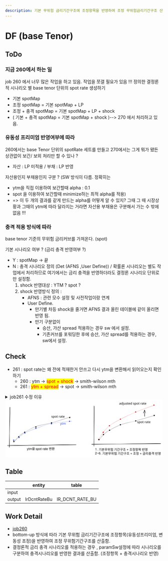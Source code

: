 ```yaml
---
description: 기본 무위험 금리기간구조에 조정항목을 반영하여 조정 무위험금리기간구조 산출함. 금리위험 산출용 금리충격시나리오 반영하는 것도 여기서 처리함.
---
```


# DF (base Tenor)

## ToDo

### 지금 260에서 하는 일&#x20;

job 260 에서 너무 많은 작업을 하고 있음. 작업을 쪼갤 필요가 있음 !!!  정의한 결정론적 시나리오 별 base tenor 단위의 spot rate 생성하기&#x20;

* 기본 spotMap
* 조정 spotMap = 기본 spotMap + LP
* 조정 + 충격 spotMap = 기본 spotMap + LP + shock
* ( 기본 + 충격 spotMap = 기본 spotMap + shock )--> 270 에서 처리하고 있음.   &#x20;



### 유동성 프리미엄 반영여부에 따라&#x20;

260에서는 base Tenor 단위의 spotRate 세트를 만들고 270에서는 그게 뭐가 됐든 상관없이 보간/ 보외 처리만 할 수 있나 ?&#x20;

* 자산 : LP 미적용 / 부채 : LP 반영&#x20;

자산용인지 부채용인지 구분 ? (SW 방식이 다름. 정확히는&#x20;

* ytm을 직접 이용하여 보간할때 alpha : 0.1&#x20;
* spot 을 이용하여 보간할때 minimize하는 최적 alpha를 적용)&#x20;
* \=> 이 두 개의 결과를 같게 만드는 alpha를 어떻게 알 수 있지? 그때 그 때 시장상황과 그때의 ytm에 따라 달라지는 거라면 자산용 부채용은 구분해서 가는 수 밖에 없음 !!!&#x20;



### 충격 적용 방식에 따라&#x20;

base tenor 기준의 무위험 금리커브를 가져온다. (spot)

기본 시나리오 여부 ? (금리 충격 반영여부 ?)

* Y : spotMap -> 끝&#x20;
* N : 충격 시나리오 정의 (Det (AFNS ,User Define)) / 확률론 시나리오는 별도 작업에서 처리하므로 여기에서는 금리 충격을 반영하더라도 결정론 시나리오 단위로만 설정함.&#x20;
  1. shock 반영대상 : YTM ? spot ?
  2. shock 반영방식 정의 :&#x20;
     * AFNS : 관련 모수 설정 및 사전작업이랑 연계
     * User Define.&#x20;
       * 만기별 차등 shock을 줄거면 AFNS 결과 올린 테이블에 같이 올리면 반영 됨.&#x20;
       * 만기 구분없이&#x20;
         * 승산, 가산 spread 적용하는 경우 sw 에서 설정.&#x20;
         * 기존커브를 포워딩한 후에 승산, 가산 spread를 적용하는 경우, sw에서 설정.&#x20;





## Check

* 261 : spot rate는 왜 전에 적재한거 안쓰고 다시 ytm을 변환해서 읽어오는지 확인하기
  * 260 : ytm -> <mark style="color:red;">spot + shock</mark> -> smith-wilson mth&#x20;
  * 261 : <mark style="color:red;">ytm + spread</mark> -> spot  -> smith-wilson mth  &#x20;

<details>

<summary>job261 수정 이유 </summary>

&#x20;QIS10\_0 : 100bp up/down -> ytm에 직접 반영하는 경우를 처리하기 위해 수정함. &#x20;

* 금리 충격은 신용위험요소말고 "금리" 자체에만 위험효과를 반영하기 위해 무위험에 가산하라고 해놓고 왜 ytm에 직접 치도록 했을까 ??? (궁금) &#x20;
*

    <figure><img src="../../../../.gitbook/assets/image (49).png" alt=""><figcaption></figcaption></figure>

</details>

<img src="../../../../.gitbook/assets/file.excalidraw (1).svg" alt="" class="gitbook-drawing">

## Table&#x20;

<table data-view="cards"><thead><tr><th></th><th>entity</th><th>table</th></tr></thead><tbody><tr><td>input</td><td></td><td></td></tr><tr><td>output</td><td>IrDcntRateBu</td><td>IR_DCNT_RATE_BU</td></tr></tbody></table>

## Work Detail

* &#x20;[job260](../../../../etc/java/src/job260/ "mention")
* bottom-up 방식에 따라 기본 무위험 금리기간구조에 조정항목(유동성프리미엄, 변동성 조정)을 반영하여 조정 무위험기간구조를 산출함.&#x20;
* 결정론적 금리 충격 시나리오를 적용하는 경우 , paramSw설정에 따라 시나리오를 구분하여 충격시나리오를 반영한 결과를 산출함. (조정항목 + 충격시나리오 반영)

